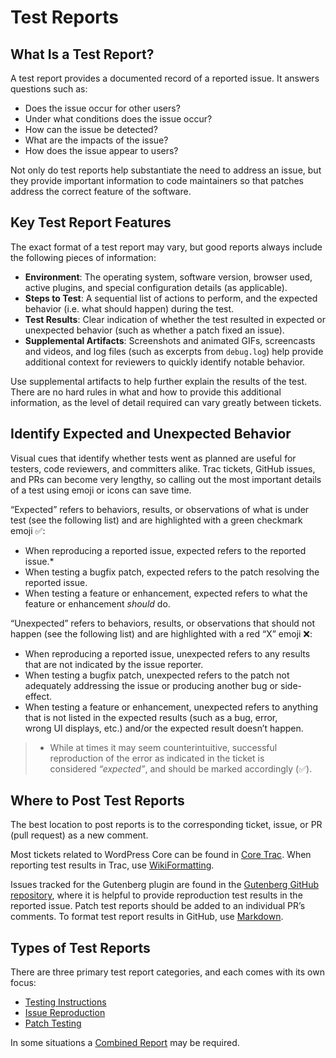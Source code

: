 # Test Reports

## What Is a Test Report?
A test report provides a documented record of a reported issue. It answers questions such as:

- Does the issue occur for other users?
- Under what conditions does the issue occur?
- How can the issue be detected?
- What are the impacts of the issue?
- How does the issue appear to users?

Not only do test reports help substantiate the need to address an issue, but they provide important information to code maintainers so that patches address the correct feature of the software.

## Key Test Report Features
The exact format of a test report may vary, but good reports always include the following pieces of information:

- **Environment**: The operating system, software version, browser used, active plugins, and special configuration details (as applicable).
- **Steps to Test**: A sequential list of actions to perform, and the expected behavior (i.e. what should happen) during the test.
- **Test Results**: Clear indication of whether the test resulted in expected or unexpected behavior (such as whether a patch fixed an issue).
- **Supplemental Artifacts**: Screenshots and animated GIFs, screencasts and videos, and log files (such as excerpts from `debug.log`) help provide additional context for reviewers to quickly identify notable behavior.

Use supplemental artifacts to help further explain the results of the test. There are no hard rules in what and how to provide this additional information, as the level of detail required can vary greatly between tickets.

## Identify Expected and Unexpected Behavior
Visual cues that identify whether tests went as planned are useful for testers, code reviewers, and committers alike. Trac tickets, GitHub issues, and PRs can become very lengthy, so calling out the most important details of a test using emoji or icons can save time.

“Expected” refers to behaviors, results, or observations of what is under test (see the following list) and are highlighted with a green checkmark emoji ✅:

- When reproducing a reported issue, expected refers to the reported issue.*
- When testing a bugfix patch, expected refers to the patch resolving the reported issue.
- When testing a feature or enhancement, expected refers to what the feature or enhancement _should_ do.

“Unexpected” refers to behaviors, results, or observations that should not happen (see the following list) and are highlighted with a red “X” emoji ❌:

- When reproducing a reported issue, unexpected refers to any results that are not indicated by the issue reporter.
- When testing a bugfix patch, unexpected refers to the patch not adequately addressing the issue or producing another bug or side-effect.
- When testing a feature or enhancement, unexpected refers to anything that is not listed in the expected results (such as a bug, error, wrong UI displays, etc.) and/or the expected result doesn’t happen.

> * While at times it may seem counterintuitive, successful reproduction of the error as indicated in the ticket is considered _“expected”_, and should be marked accordingly (✅).

## Where to Post Test Reports
The best location to post reports is to the corresponding ticket, issue, or PR (pull request) as a new comment.

Most tickets related to WordPress Core can be found in [Core Trac](https://core.trac.wordpress.org/). When reporting test results in Trac, use [WikiFormatting](https://core.trac.wordpress.org/wiki/WikiFormatting).

Issues tracked for the Gutenberg plugin are found in the [Gutenberg GitHub repository](https://github.com/WordPress/gutenberg), where it is helpful to provide reproduction test results in the reported issue. Patch test reports should be added to an individual PR’s comments. To format test report results in GitHub, use [Markdown](https://docs.github.com/articles/markdown-basics).

## Types of Test Reports
There are three primary test report categories, and each comes with its own focus:

- [Testing Instructions](https://make.wordpress.org/test/handbook/test-reports/testing-instructions/)
- [Issue Reproduction](https://make.wordpress.org/test/handbook/test-reports/issue-reproduction/)
- [Patch Testing](https://make.wordpress.org/test/handbook/test-reports/patch-testing/)

In some situations a [Combined Report](https://make.wordpress.org/test/handbook/test-reports/combined-report/) may be required.
